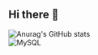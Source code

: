 ## Hi there 👋

![Anurag's GitHub stats](https://github-readme-stats.vercel.app/api?username=L98293)<br>
![MySQL](https://img.shields.io/badge/mysql-4479A1.svg?style=for-the-badge&logo=mysql&logoColor=white)
<!--
**L98293/L98293** is a ✨ _special_ ✨ repository because its `README.md` (this file) appears on your GitHub profile.

Here are some ideas to get you started:

- 🔭 I’m currently working on ...
- 🌱 I’m currently learning ...
- 👯 I’m looking to collaborate on ...
- 🤔 I’m looking for help with ...
- 💬 Ask me about ...
- 📫 How to reach me: ...
- 😄 Pronouns: ...
- ⚡ Fun fact: ...
-->
